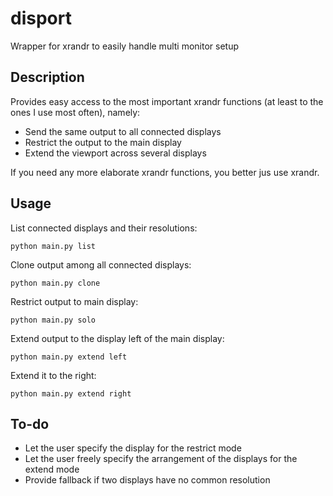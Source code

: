 # disport
Wrapper for xrandr to easily handle multi monitor setup

## Description

Provides easy access to the most important xrandr functions (at least to the ones I use most often), namely:
* Send the same output to all connected displays
* Restrict the output to the main display
* Extend the viewport across several displays

If you need any more elaborate xrandr functions, you better jus use xrandr.

## Usage

List connected displays and their resolutions:

    python main.py list

Clone output among all connected displays:

    python main.py clone

Restrict output to main display:

    python main.py solo

Extend output to the display left of the main display:

    python main.py extend left

Extend it to the right:

    python main.py extend right

## To-do

* Let the user specify the display for the restrict mode
* Let the user freely specify the arrangement of the displays for the extend mode
* Provide fallback if two displays have no common resolution
